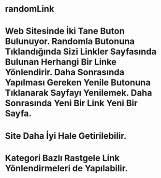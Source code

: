 # randomLink

# Web Sitesinde İki Tane Buton Bulunuyor. Randomla Butonuna Tıklandığında Sizi Linkler Sayfasında Bulunan Herhangi Bir Linke Yönlendirir. Daha Sonrasında Yapılması Gereken Yenile Butonuna Tıklanarak Sayfayı Yenilemek. Daha Sonrasında Yeni Bir Link Yeni Bir Sayfa.

# Site Daha İyi Hale Getirilebilir.

# Kategori Bazlı Rastgele Link Yönlendirmeleri de Yapılabilir.
